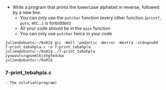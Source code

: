 - Write a program that prints the lowercase alphabet in reverse, followed by a new line.
	- You can only use the ```putchar``` function (every other function (```printf```, ```puts```, etc...) is forbidden)
	- All your code should be in the ```main``` function
	- You can only use ```putchar``` twice in your code

```
julien@ubuntu:~/0x01$ gcc -Wall -pedantic -Werror -Wextra -std=gnu89 7-print_tebahpla.c -o 7-print_tebahpla
julien@ubuntu:~/0x01$ ./7-print_tebahpla
zyxwvutsrqponmlkjihgfedcba
julien@ubuntu:~/0x01$
```

### 7-print_tebahpla.c
	- The solution(program)
